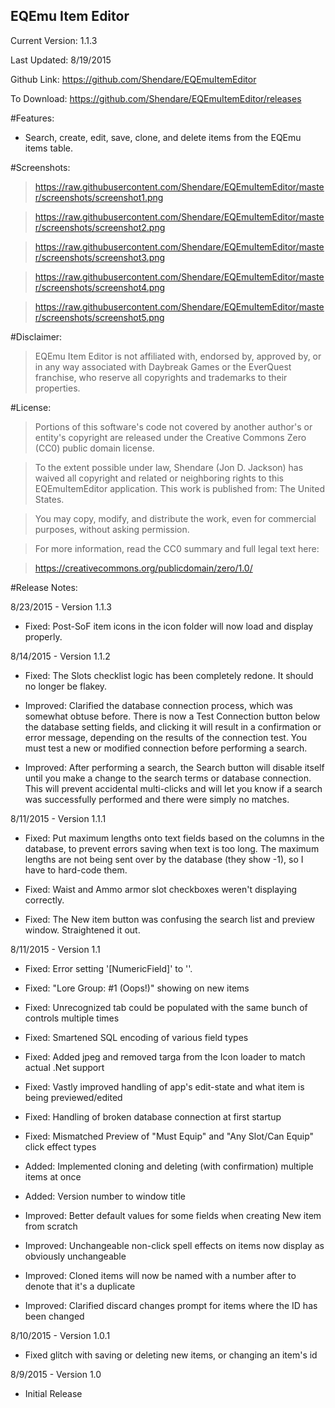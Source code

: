 ﻿EQEmu Item Editor
-----------

Current Version: 1.1.3

Last Updated: 8/19/2015

Github Link: https://github.com/Shendare/EQEmuItemEditor

To Download: https://github.com/Shendare/EQEmuItemEditor/releases

#Features:

* Search, create, edit, save, clone, and delete items from the EQEmu items table.

#Screenshots:

>https://raw.githubusercontent.com/Shendare/EQEmuItemEditor/master/screenshots/screenshot1.png

>https://raw.githubusercontent.com/Shendare/EQEmuItemEditor/master/screenshots/screenshot2.png

>https://raw.githubusercontent.com/Shendare/EQEmuItemEditor/master/screenshots/screenshot3.png

>https://raw.githubusercontent.com/Shendare/EQEmuItemEditor/master/screenshots/screenshot4.png

>https://raw.githubusercontent.com/Shendare/EQEmuItemEditor/master/screenshots/screenshot5.png

#Disclaimer:

>EQEmu Item Editor is not affiliated with, endorsed by, approved by, or in any way associated with Daybreak Games or the EverQuest franchise, who reserve all copyrights and trademarks to their properties.

#License:

>Portions of this software's code not covered by another author's or entity's copyright are released under the Creative Commons Zero (CC0) public domain license.

>To the extent possible under law, Shendare (Jon D. Jackson) has waived all copyright and related or neighboring rights to this EQEmuItemEditor application. This work is published from: The United States.

>You may copy, modify, and distribute the work, even for commercial purposes, without asking permission.

>For more information, read the CC0 summary and full legal text here:

>https://creativecommons.org/publicdomain/zero/1.0/

#Release Notes:

8/23/2015 - Version 1.1.3

* Fixed: Post-SoF item icons in the icon folder will now load and display properly.


8/14/2015 - Version 1.1.2

* Fixed: The Slots checklist logic has been completely redone. It should no longer be flakey.

* Improved: Clarified the database connection process, which was somewhat obtuse before. There is now a Test Connection button below the database setting fields, and clicking it will result in a confirmation or error message, depending on the results of the connection test. You must test a new or modified connection before performing a search.

* Improved: After performing a search, the Search button will disable itself until you make a change to the search terms or database connection. This will prevent accidental multi-clicks and will let you know if a search was successfully performed and there were simply no matches.


8/11/2015 - Version 1.1.1

* Fixed: Put maximum lengths onto text fields based on the columns in the database, to prevent errors saving when text is too long.
         The maximum lengths are not being sent over by the database (they show -1), so I have to hard-code them.

* Fixed: Waist and Ammo armor slot checkboxes weren't displaying correctly.

* Fixed: The New item button was confusing the search list and preview window. Straightened it out.


8/11/2015 - Version 1.1

* Fixed: Error setting '[NumericField]' to ''.

* Fixed: "Lore Group: #1 (Oops!)" showing on new items

* Fixed: Unrecognized tab could be populated with the same bunch of controls multiple times

* Fixed: Smartened SQL encoding of various field types

* Fixed: Added jpeg and removed targa from the Icon loader to match actual .Net support

* Fixed: Vastly improved handling of app's edit-state and what item is being previewed/edited

* Fixed: Handling of broken database connection at first startup

* Fixed: Mismatched Preview of "Must Equip" and "Any Slot/Can Equip" click effect types

* Added: Implemented cloning and deleting (with confirmation) multiple items at once

* Added: Version number to window title

* Improved: Better default values for some fields when creating New item from scratch

* Improved: Unchangeable non-click spell effects on items now display as obviously unchangeable

* Improved: Cloned items will now be named with a number after to denote that it's a duplicate

* Improved: Clarified discard changes prompt for items where the ID has been changed


8/10/2015 - Version 1.0.1

* Fixed glitch with saving or deleting new items, or changing an item's id


8/9/2015 - Version 1.0

* Initial Release
